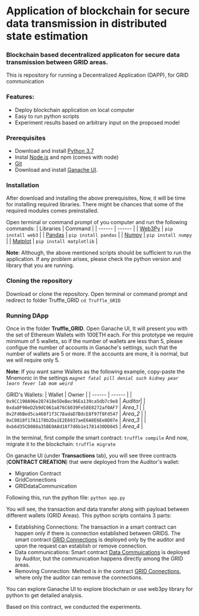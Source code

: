 # Application of blockchain for secure data transmission in distributed state estimation
### Blockchain based decentralized applicaton for secure data transmission between GRID areas.

This is repository for running a Decentralized Application (DAPP), for GRID communication

### Features:

- Deploy blockchain application on local computer
- Easy to run python scripts
- Experiment results based on arbitrary input on the proposed model

### Prerequisites
- Download and install [Python 3.7](https://www.python.org/downloads/)
- Instal [Node.js](https://nodejs.org/en/download/) and npm (comes with node)
- [Git](https://git-scm.com/downloads)
- Download and install [Ganache UI](https://www.trufflesuite.com/ganache).

### Installation
After download and installing the above prerequisites, Now, it will be time for installing required libraries. There might be chances that some of the required modules comes preinstalled.

Open terminal or command prompt of you computer and run the following commands:
| Libraries | Command |
| ------ | ------ |
| [Web3Py](https://web3py.readthedocs.io/en/stable/quickstart.html#installation) | `pip install web3` |
| [Pandas](https://pandas.pydata.org/pandas-docs/stable/getting_started/install.html) | `pip install pandas` |
| [Numpy](https://numpy.org/install/) | `pip install numpy` |
| [Matplot](https://matplotlib.org/stable/users/installing.html) | `pip install matplotlib` |

**Note**: Although, the above mentioned scripts should be sufficient to run the application. If any problem arises, please check the python version and library that you are running.

### Cloning the repository
Download or clone the repository. Open terminal or command prompt and redirect to folder Truffle_GRID
`cd Truffle_GRID`

### Running DApp

Once in the folder **Truffle_GRID**.
Open Ganache UI, It will present you with the set of Ethereum Wallets with 100ETH each. For this prototype we require minimum of 5 wallets, so if the number of wallets are less than 5, please configue the number of accounts in Ganache's settings, such that the number of wallets are 5 or more. If the accounts are more, it is normal, but we will require only 5.

**Note**: If you want same Wallets as the following example, copy-paste the Mnemonic in the settings
*`magnet fatal pill denial such kidney pear learn fever lab mom weird`*

GRID's Wallets:
| Wallet | Owner |
| ------ | ------ |
| `0x9CC190A96e287418e5DeBec96Ea139ca5db7c9e8` | *Auditor*|
| `0xda8F98eD2b9dC061a876C6039Fe58E8272af0AF7` | *Area_1* |
| `0x2Fd6Bed5ca468f1f3C78adaD7BdcE8f97f8Fd547` | *Area_2* |
| `0xC0818f17A1178b2Da1E2E6937aeE6A8E6Ee8D07e` | *Area_3* |
| `0xb6d35CD088a35BE0A8d18f7d6b1e1781430DD045` | *Area_4* |

In the terminal, first compile the smart contract:
`truffle compile`
And now, migrate it to the blockchain:
`truffle migrate`

On ganache UI (under **Transactions** tab), you will see three contracts (**CONTRACT CREATION**) that were deployed from the Auditor's wallet:
- Migration Contract
- GridConnections
- GRIDdataCommunication

Following this, run the python file:
`python app.py`

You will see, the transaction and data transfer along with payload between different wallets (GRID Areas). This python scripts contains 3 parts:
- Establishing Connections: The transaction in a smart contract can happen only if there is connection established between GRIDS. The smart contract [GRID Connections](https://github.com/yashmadhwal/secureDataTransmission/blob/main/Truffle_GRID/contracts/GridConnections.sol) is deployed only by the auditor and upon the request can establish or remove connection.
- Data communications: Smart contract [Data Commuications](https://github.com/yashmadhwal/secureDataTransmission/blob/main/Truffle_GRID/contracts/GRIDdataCommunication.sol) is deployed by Auditor, but the communication happens directly among the GRID areas.
- Removing Connection: Method is in the contract [GRID Connections](https://github.com/yashmadhwal/secureDataTransmission/blob/main/Truffle_GRID/contracts/GridConnections.sol), where only the auditor can remove the connections.

You can explore Ganache UI to explore blockchain or use web3py library for python to get detailed analysis.

Based on this contract, we conducted the experiments.
